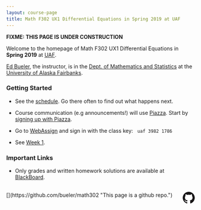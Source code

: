 ```yaml
---
layout: course-page
title: Math F302 UX1 Differential Equations in Spring 2019 at UAF
---
```


**FIXME:  THIS PAGE IS UNDER CONSTRUCTION**

Welcome to the homepage of Math F302 UX1 Differential Equations in **Spring 2019** at [UAF](http://www.uaf.edu/).

[Ed Bueler](http://bueler.github.io/), the instructor, is in the [Dept. of Mathematics and Statistics](http://www.uaf.edu/dms/) at the [University of Alaska Fairbanks](http://www.uaf.edu/).

### Getting Started

* See the [schedule](assets/latex/schedule.pdf).  Go there often to find out what happens next.

* Course communication (e.g announcements!) will use [Piazza](https://piazza.com/uaf/spring2019/math302ux1/home).  Start by [signing up with Piazza](https://piazza.com/uaf/spring2019/math302ux1).

* Go to [WebAssign](https://www.webassign.net/) and sign in with the class key: &nbsp; <code>uaf 3982 1786</code>

* See [Week 1](week1).

### Important Links

* Only grades and written homework solutions are available at [BlackBoard](https://classes.alaska.edu).

<br>
[<img src="GitHub-Mark-32px.png" align="right">](https://github.com/bueler/math302 "This page is a github repo.")

